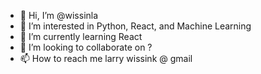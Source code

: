 - 👋 Hi, I’m @wissinla
- 👀 I’m interested in Python, React, and Machine Learning
- 🌱 I’m currently learning React
- 💞️ I’m looking to collaborate on ?
- 📫 How to reach me larry wissink @ gmail

<!---
wissinla/wissinla is a ✨ special ✨ repository because its `README.md` (this file) appears on your GitHub profile.
You can click the Preview link to take a look at your changes.
--->
